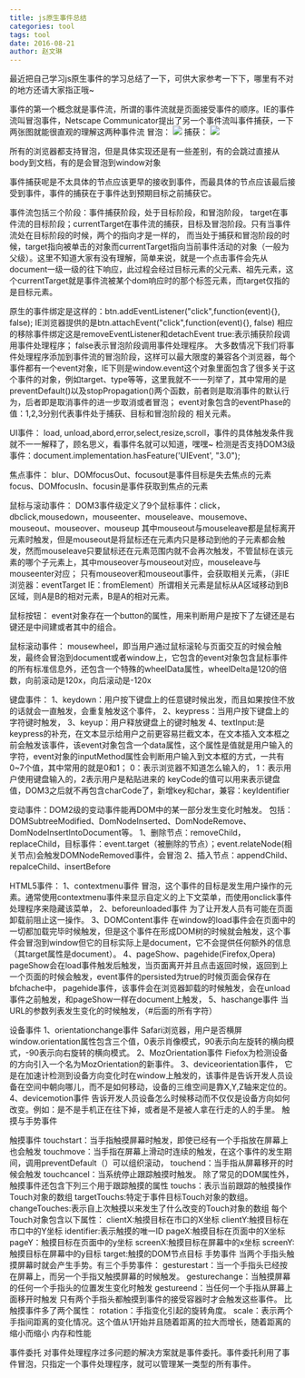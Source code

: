 ```yaml
---
title: js原生事件总结
categories: tool
tags: tool
date: 2016-08-21
author: 赵文琳
---
```

最近把自己学习js原生事件的学习总结了一下，可供大家参考一下下，哪里有不对的地方还请大家指正哦~
<!-- more -->
事件的第一个概念就是事件流，所谓的事件流就是页面接受事件的顺序。IE的事件流叫冒泡事件，Netscape Communicator提出了另一个事件流叫事件捕获，一下两张图就能很直观的理解这两种事件流
冒泡：
![](/bimg/b417.png)
捕获：
![](/bimg/b418.png)

所有的浏览器都支持冒泡，但是具体实现还是有一些差别，有的会跳过<HTML>直接从body到文档，有的是会冒泡到window对象

事件捕获呢是不太具体的节点应该更早的接收到事件，而最具体的节点应该最后接受到事件，事件的捕获在于事件达到预期目标之前捕获它。

事件流包括三个阶段：事件捕获阶段，处于目标阶段，和冒泡阶段，
target在事件流的目标阶段；currentTarget在事件流的捕获，目标及冒泡阶段。只有当事件流处在目标阶段的时候，两个的指向才是一样的， 而当处于捕获和冒泡阶段的时候，target指向被单击的对象而currentTarget指向当前事件活动的对象（一般为父级）。这里不知道大家有没有理解，简单来说，就是一个点击事件会先从document一级一级的往下响应，此过程会经过目标元素的父元素、祖先元素，这个currentTarget就是事件流被某个dom响应时的那个标签元素，而target仅指的是目标元素。

原生的事件绑定是这样的：btn.addEventListener("click",function(event){}, false);
IE浏览器提供的是btn.attachEvent("click",function(event){}, false)
相应的移除事件绑定这是removeEventListener和detachEvent
true:表示捕获阶段调用事件处理程序；
false表示冒泡阶段调用事件处理程序。
大多数情况下我们将事件处理程序添加到事件流的冒泡阶段，这样可以最大限度的兼容各个浏览器，每个事件都有一个event对象，IE下则是window.event这个对象里面包含了很多关于这个事件的对象，例如target、type等等，这里我就不一一列举了，其中常用的是preventDefault()以及stopPropagation()两个函数，前者则是取消事件的默认行为，后者即是取消事件的进一步取消或者冒泡；
event对象包含的eventPhase的值：1,2,3分别代表事件处于捕获、目标和冒泡阶段的
相关元素。

UI事件：
load, unload,abord,error,select,resize,scroll，事件的具体触发条件我就不一一解释了，顾名思义，看事件名就可以知道，嘿嘿~
检测是否支持DOM3级事件：document.implementation.hasFeature('UIEvent', "3.0");

焦点事件：
blur、DOMfocusOut、focusout是事件目标是失去焦点的元素
focus、DOMfocusIn、focusin是事件获取到焦点的元素

鼠标与滚动事件：
DOM3事件级定义了9个鼠标事件：click，dbclick,mousedown，mouseenter、mouseleave、mousemove、mouseout、mouseover、mouseup
其中mouseout与mouseleave都是鼠标离开元素时触发，但是mouseout是将鼠标还在元素内只是移动到他的子元素都会触发，然而mouseleave只要鼠标还在元素范围内就不会再次触发，不管鼠标在该元素的哪个子元素上，其中mouseover与mouseout对应，mouseleave与mouseenter对应；
只有mouseover和mouseout事件，会获取相关元素，（非IE浏览器：eventTarget  IE：fromElement）所谓相关元素是鼠标从A区域移动到B区域，则A是B的相对元素，B是A的相对元素。

鼠标按钮：
event对象存在一个button的属性，用来判断用户是按下了左键还是右键还是中间建或者其中的组合。

鼠标滚动事件：
mousewheel，即当用户通过鼠标滚轮与页面交互的时候会触发，最终会冒泡到document或者window上，它包含的event对象包含鼠标事件的所有标准信息外，还包含一个特殊的wheelData属性，wheelDelta是120的倍数，向前滚动是120x，向后滚动是-120x

键盘事件：
1、keydown：用户按下键盘上的任意键时候出发，而且如果按住不放的话就会一直触发，会重复触发这个事件，
2、keypress：当用户按下键盘上的字符键时触发，
3、keyup：用户释放键盘上的键时触发
4、textInput:是keypress的补充，在文本显示给用户之前更容易拦截文本，在文本插入文本框之前会触发该事件，该event对象包含一个data属性，这个属性是值就是用户输入的字符，event对象的inputMethod属性会判断用户输入到文本框的方式，一共有0~7个值，其中常用的就是0和1；
0：表示浏览器不知道怎么输入的，
1：表示用户使用键盘输入的，2表示用户是粘贴进来的
keyCode的值可以用来表示键盘值，DOM3之后就不再包含charCode了，新增key和char，兼容：keyIdentifier

变动事件：DOM2级的变动事件能再DOM中的某一部分发生变化时触发。
包括：DOMSubtreeModified、DomNodeInserted、DomNodeRemove、DomNodeInsertIntoDocument等。
1、删除节点：removeChild，replaceChild，目标事件：event.target（被删除的节点）；event.relateNode(相关节点)会触发DOMNodeRemoved事件，会冒泡
2、插入节点：appendChild、repalceChild、insertBefore

HTML5事件：
1、contextmenu事件
冒泡，这个事件的目标是发生用户操作的元素。通常使用contextmenu事件来显示自定义的上下文菜单，而使用onclick事件处理程序来隐藏该菜单，
2、beforeunloaded事件
为了让开发人员有可能在页面卸载前阻止这一操作。
3、DOMContent事件
在window的load事件会在页面中的一切都加载完毕时候触发，但是这个事件在形成DOM树的时候就会触发，这个事件会冒泡到window但它的目标实际上是document，它不会提供任何额外的信息（其target属性是document）。
4、pageShow、pagehide(Firefox,Opera)
pageShow会在load事件触发后触发，当页面离开并且点击返回时候，返回到上一个页面的时候会触发，event事件的persisted为true的时候页面会保存在bfchache中，
pagehide事件，该事件会在浏览器卸载的时候触发，会在unload事件之前触发，和pageShow一样在document上触发，
5、haschange事件
当URL的参数列表发生变化的时候触发，（#后面的所有字符）

设备事件
1、orientationchange事件
Safari浏览器，用户是否横屏
window.orientation属性包含三个值，0表示肖像模式，90表示向左旋转的横向模式，-90表示向右旋转的横向模式。
2、MozOrientation事件
Fiefox为检测设备的方向引入一个名为MozOrientation的新事件。
3、deviceorientation事件，
它是在加速计检测到设备方向变化时在window上触发的，该事件是告诉开发人员设备在空间中朝向哪儿，而不是如何移动，设备的三维空间是靠X,Y,Z轴来定位的。
4、devicemotion事件
告诉开发人员设备怎么时候移动而不仅仅是设备方向如何改变。例如：是不是手机正在往下掉，或者是不是被人拿在行走的人的手里。
触摸与手势事件

触摸事件
touchstart：当手指触摸屏幕时触发，即使已经有一个手指放在屏幕上也会触发
touchmove：当手指在屏幕上滑动时连续的触发，在这个事件的发生期间，调用preventDefault（）可以组织滚动，
touchend：当手指从屏幕移开的时候会触发
touchcancel：当系统停止跟踪触摸时触发。
除了常见的DOM属性外，触摸事件还包含下列三个用于跟踪触摸的属性
touchs：表示当前跟踪的触摸操作Touch对象的数组
targetTouchs:特定于事件目标Touch对象的数组。
changeTouches:表示自上次触摸以来发生了什么改变的Touch对象的数组
每个Touch对象包含以下属性：
clientX:触摸目标在市口的X坐标
clientY:触摸目标在市口中的Y坐标
identifier:表示触摸的唯一ID
pageX:触摸目标在页面中的X坐标
pageY：触摸目标在页面中的y坐标
screenX:触摸目标在屏幕中的x坐标
screenY:触摸目标在屏幕中的y目标
target:触摸的DOM节点目标
手势事件
当两个手指头触摸屏幕时就会产生手势。有三个手势事件：
gesturestart：当一个手指头已经按在屏幕上，而另一个手指又触摸屏幕的时候触发。
gesturechange：当触摸屏幕的任何一个手指头的位置发生变化时触发
gestureend：当任何一个手指从屏幕上面移开时触发
只有两个手指头都触摸到事件的接受容器时才会触发这些事件。
比触摸事件多了两个属性：
rotation：手指变化引起的旋转角度。
scale：表示两个手指间距离的变化情况。这个值从1开始并且随着距离的拉大而增长，随着距离的缩小而缩小
内存和性能

事件委托
对事件处理程序过多问题的解决方案就是事件委托。事件委托利用了事件冒泡，只指定一个事件处理程序，就可以管理某一类型的所有事件。
